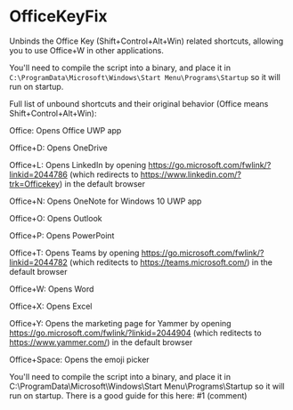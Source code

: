 # OfficeKeyFix

Unbinds the Office Key (Shift+Control+Alt+Win) related shortcuts, allowing you to use Office+W in other applications.

You'll need to compile the script into a binary, and place it in `C:\ProgramData\Microsoft\Windows\Start Menu\Programs\Startup` so it will run on startup.

Full list of unbound shortcuts and their original behavior (Office means Shift+Control+Alt+Win):

Office: Opens Office UWP app

Office+D: Opens OneDrive

Office+L: Opens LinkedIn by opening https://go.microsoft.com/fwlink/?linkid=2044786 (which redirects to https://www.linkedin.com/?trk=Officekey) in the default browser

Office+N: Opens OneNote for Windows 10 UWP app

Office+O: Opens Outlook

Office+P: Opens PowerPoint

Office+T: Opens Teams by opening https://go.microsoft.com/fwlink/?linkid=2044782 (which reditects to https://teams.microsoft.com/) in the default browser

Office+W: Opens Word

Office+X: Opens Excel

Office+Y: Opens the marketing page for Yammer by opening https://go.microsoft.com/fwlink/?linkid=2044904 (which reditects to https://www.yammer.com/) in the default browser

Office+Space: Opens the emoji picker

You'll need to compile the script into a binary, and place it in C:\ProgramData\Microsoft\Windows\Start Menu\Programs\Startup so it will run on startup. There is a good guide for this here: #1 (comment)
